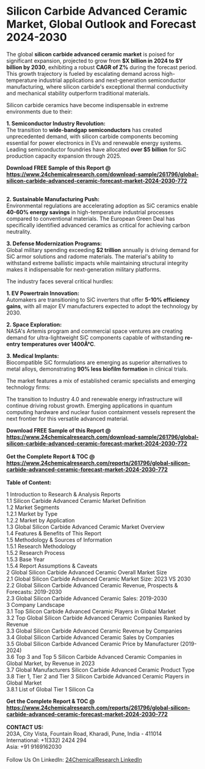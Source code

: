 <h1>Silicon Carbide Advanced Ceramic Market, Global Outlook and Forecast 2024-2030</h1><p>The global <strong>silicon carbide advanced ceramic market</strong> is poised for significant expansion, projected to grow from <strong>$X billion in 2024 to $Y billion by 2030</strong>, exhibiting a robust <strong>CAGR of Z%</strong> during the forecast period. This growth trajectory is fueled by escalating demand across high-temperature industrial applications and next-generation semiconductor manufacturing, where silicon carbide's exceptional thermal conductivity and mechanical stability outperform traditional materials.</p><p>Silicon carbide ceramics have become indispensable in extreme environments due to their:</p><p><strong>1. Semiconductor Industry Revolution:</strong><br>
The transition to <strong>wide-bandgap semiconductors</strong> has created unprecedented demand, with silicon carbide components becoming essential for power electronics in EVs and renewable energy systems. Leading semiconductor foundries have allocated <strong>over $5 billion</strong> for SiC production capacity expansion through 2025.</p><div><b>Download FREE Sample of this Report @ 
            <a href="https://www.24chemicalresearch.com/download-sample/261796/global-silicon-carbide-advanced-ceramic-forecast-market-2024-2030-772">
            https://www.24chemicalresearch.com/download-sample/261796/global-silicon-carbide-advanced-ceramic-forecast-market-2024-2030-772</a></b></div><br><p><strong>2. Sustainable Manufacturing Push:</strong><br>
Environmental regulations are accelerating adoption as SiC ceramics enable <strong>40-60% energy savings</strong> in high-temperature industrial processes compared to conventional materials. The European Green Deal has specifically identified advanced ceramics as critical for achieving carbon neutrality.</p><p><strong>3. Defense Modernization Programs:</strong><br>
Global military spending exceeding <strong>$2 trillion</strong> annually is driving demand for SiC armor solutions and radome materials. The material's ability to withstand extreme ballistic impacts while maintaining structural integrity makes it indispensable for next-generation military platforms.</p><p>The industry faces several critical hurdles:</p><p><strong>1. EV Powertrain Innovation:</strong><br>
Automakers are transitioning to SiC inverters that offer <strong>5-10% efficiency gains</strong>, with all major EV manufacturers expected to adopt the technology by 2030.</p><p><strong>2. Space Exploration:</strong><br>
NASA's Artemis program and commercial space ventures are creating demand for ultra-lightweight SiC components capable of withstanding <strong>re-entry temperatures over 1400Â°C</strong>.</p><p><strong>3. Medical Implants:</strong><br>
Biocompatible SiC formulations are emerging as superior alternatives to metal alloys, demonstrating <strong>90% less biofilm formation</strong> in clinical trials.</p><p>The market features a mix of established ceramic specialists and emerging technology firms:</p><p>The transition to Industry 4.0 and renewable energy infrastructure will continue driving robust growth. Emerging applications in quantum computing hardware and nuclear fusion containment vessels represent the next frontier for this versatile advanced material.</p><div><b>Download FREE Sample of this Report @ 
            <a href="https://www.24chemicalresearch.com/download-sample/261796/global-silicon-carbide-advanced-ceramic-forecast-market-2024-2030-772">
            https://www.24chemicalresearch.com/download-sample/261796/global-silicon-carbide-advanced-ceramic-forecast-market-2024-2030-772</a></b></div><br><div><b>Get the Complete Report & TOC @ 
            <a href="https://www.24chemicalresearch.com/reports/261796/global-silicon-carbide-advanced-ceramic-forecast-market-2024-2030-772">
            https://www.24chemicalresearch.com/reports/261796/global-silicon-carbide-advanced-ceramic-forecast-market-2024-2030-772</a></b></div><br>
            <b>Table of Content:</b><p>1 Introduction to Research & Analysis Reports<br />
    1.1 Silicon Carbide Advanced Ceramic Market Definition<br />
    1.2 Market Segments<br />
        1.2.1 Market by Type<br />
        1.2.2 Market by Application<br />
    1.3 Global Silicon Carbide Advanced Ceramic Market Overview<br />
    1.4 Features & Benefits of This Report<br />
    1.5 Methodology & Sources of Information<br />
        1.5.1 Research Methodology<br />
        1.5.2 Research Process<br />
        1.5.3 Base Year<br />
        1.5.4 Report Assumptions & Caveats<br />
2 Global Silicon Carbide Advanced Ceramic Overall Market Size<br />
    2.1 Global Silicon Carbide Advanced Ceramic Market Size: 2023 VS 2030<br />
    2.2 Global Silicon Carbide Advanced Ceramic Revenue, Prospects & Forecasts: 2019-2030<br />
    2.3 Global Silicon Carbide Advanced Ceramic Sales: 2019-2030<br />
3 Company Landscape<br />
    3.1 Top Silicon Carbide Advanced Ceramic Players in Global Market<br />
    3.2 Top Global Silicon Carbide Advanced Ceramic Companies Ranked by Revenue<br />
    3.3 Global Silicon Carbide Advanced Ceramic Revenue by Companies<br />
    3.4 Global Silicon Carbide Advanced Ceramic Sales by Companies<br />
    3.5 Global Silicon Carbide Advanced Ceramic Price by Manufacturer (2019-2024)<br />
    3.6 Top 3 and Top 5 Silicon Carbide Advanced Ceramic Companies in Global Market, by Revenue in 2023<br />
    3.7 Global Manufacturers Silicon Carbide Advanced Ceramic Product Type<br />
    3.8 Tier 1, Tier 2 and Tier 3 Silicon Carbide Advanced Ceramic Players in Global Market<br />
        3.8.1 List of Global Tier 1 Silicon Ca</p><div><b>Get the Complete Report & TOC @ 
            <a href="https://www.24chemicalresearch.com/reports/261796/global-silicon-carbide-advanced-ceramic-forecast-market-2024-2030-772">
            https://www.24chemicalresearch.com/reports/261796/global-silicon-carbide-advanced-ceramic-forecast-market-2024-2030-772</a></b></div><br><b>CONTACT US:</b><br>
            203A, City Vista, Fountain Road, Kharadi, Pune, India - 411014<br>
            International: +1(332) 2424 294<br>
            Asia: +91 9169162030 <br><br>
            Follow Us On LinkedIn: <a href="https://www.linkedin.com/company/24chemicalresearch/">24ChemicalResearch LinkedIn</a>